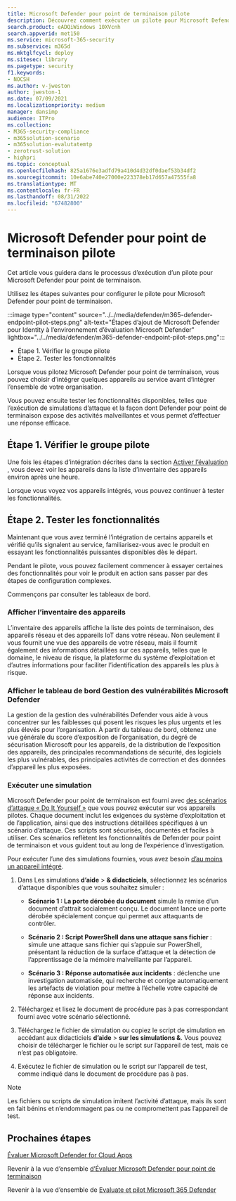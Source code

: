 ```yaml
---
title: Microsoft Defender pour point de terminaison pilote
description: Découvrez comment exécuter un pilote pour Microsoft Defender pour point de terminaison(MDE), notamment en vérifiant le groupe pilote et en essayant des fonctionnalités.
search.product: eADQiWindows 10XVcnh
search.appverid: met150
ms.service: microsoft-365-security
ms.subservice: m365d
ms.mktglfcycl: deploy
ms.sitesec: library
ms.pagetype: security
f1.keywords:
- NOCSH
ms.author: v-jweston
author: jweston-1
ms.date: 07/09/2021
ms.localizationpriority: medium
manager: dansimp
audience: ITPro
ms.collection:
- M365-security-compliance
- m365solution-scenario
- m365solution-evalutatemtp
- zerotrust-solution
- highpri
ms.topic: conceptual
ms.openlocfilehash: 825a1676e3adfd79a410d4d32df0daef53b34df2
ms.sourcegitcommit: 10e6abe740e27000e223378eb17d657a47555fa8
ms.translationtype: MT
ms.contentlocale: fr-FR
ms.lasthandoff: 08/31/2022
ms.locfileid: "67482800"
---
```

# <a name="pilot-microsoft-defender-for-endpoint"></a>Microsoft Defender pour point de terminaison pilote

Cet article vous guidera dans le processus d’exécution d’un pilote pour Microsoft Defender pour point de terminaison. 

Utilisez les étapes suivantes pour configurer le pilote pour Microsoft Defender pour point de terminaison. 

:::image type="content" source="../../media/defender/m365-defender-endpoint-pilot-steps.png" alt-text="Étapes d’ajout de Microsoft Defender pour Identity à l’environnement d’évaluation Microsoft Defender" lightbox="../../media/defender/m365-defender-endpoint-pilot-steps.png":::

- Étape 1. Vérifier le groupe pilote
- Étape 2. Tester les fonctionnalités

Lorsque vous pilotez Microsoft Defender pour point de terminaison, vous pouvez choisir d’intégrer quelques appareils au service avant d’intégrer l’ensemble de votre organisation.  

Vous pouvez ensuite tester les fonctionnalités disponibles, telles que l’exécution de simulations d’attaque et la façon dont Defender pour point de terminaison expose des activités malveillantes et vous permet d’effectuer une réponse efficace. 

## <a name="step-1-verify-pilot-group"></a>Étape 1. Vérifier le groupe pilote
Une fois les étapes d’intégration décrites dans la section [Activer l’évaluation](eval-defender-endpoint-enable-eval.md) , vous devez voir les appareils dans la liste d’inventaire des appareils environ après une heure. 

Lorsque vous voyez vos appareils intégrés, vous pouvez continuer à tester les fonctionnalités. 

## <a name="step-2-try-out-capabilities"></a>Étape 2. Tester les fonctionnalités
Maintenant que vous avez terminé l’intégration de certains appareils et vérifié qu’ils signalent au service, familiarisez-vous avec le produit en essayant les fonctionnalités puissantes disponibles dès le départ.

Pendant le pilote, vous pouvez facilement commencer à essayer certaines des fonctionnalités pour voir le produit en action sans passer par des étapes de configuration complexes.

Commençons par consulter les tableaux de bord.

### <a name="view-the-device-inventory"></a>Afficher l’inventaire des appareils
L’inventaire des appareils affiche la liste des points de terminaison, des appareils réseau et des appareils IoT dans votre réseau. Non seulement il vous fournit une vue des appareils de votre réseau, mais il fournit également des informations détaillées sur ces appareils, telles que le domaine, le niveau de risque, la plateforme du système d’exploitation et d’autres informations pour faciliter l’identification des appareils les plus à risque.

### <a name="view-the-microsoft-defender-vulnerability-management-dashboard"></a>Afficher le tableau de bord Gestion des vulnérabilités Microsoft Defender 
La gestion de la gestion des vulnérabilités Defender vous aide à vous concentrer sur les faiblesses qui posent les risques les plus urgents et les plus élevés pour l’organisation. À partir du tableau de bord, obtenez une vue générale du score d’exposition de l’organisation, du degré de sécurisation Microsoft pour les appareils, de la distribution de l’exposition des appareils, des principales recommandations de sécurité, des logiciels les plus vulnérables, des principales activités de correction et des données d’appareil les plus exposées. 

### <a name="run-a-simulation"></a>Exécuter une simulation
Microsoft Defender pour point de terminaison est fourni avec [des scénarios d’attaque « Do It Yourself »](https://securitycenter.windows.com/tutorials) que vous pouvez exécuter sur vos appareils pilotes.  Chaque document inclut les exigences du système d’exploitation et de l’application, ainsi que des instructions détaillées spécifiques à un scénario d’attaque. Ces scripts sont sécurisés, documentés et faciles à utiliser. Ces scénarios reflètent les fonctionnalités de Defender pour point de terminaison et vous guident tout au long de l’expérience d’investigation.

Pour exécuter l’une des simulations fournies, vous avez besoin [d’au moins un appareil intégré](../defender-endpoint/onboard-configure.md).

1. Dans Les simulations **d’aide** > **& didacticiels**, sélectionnez les scénarios d’attaque disponibles que vous souhaitez simuler :

   - **Scénario 1 : La porte dérobée du document** simule la remise d’un document d’attrait socialement conçu. Le document lance une porte dérobée spécialement conçue qui permet aux attaquants de contrôler.

   - **Scénario 2 : Script PowerShell dans une attaque sans fichier** : simule une attaque sans fichier qui s’appuie sur PowerShell, présentant la réduction de la surface d’attaque et la détection de l’apprentissage de la mémoire malveillante par l’appareil.

   - **Scénario 3 : Réponse automatisée aux incidents** : déclenche une investigation automatisée, qui recherche et corrige automatiquement les artefacts de violation pour mettre à l’échelle votre capacité de réponse aux incidents.

2. Téléchargez et lisez le document de procédure pas à pas correspondant fourni avec votre scénario sélectionné.

3. Téléchargez le fichier de simulation ou copiez le script de simulation en accédant aux didacticiels **d’aide** > **sur les simulations &**. Vous pouvez choisir de télécharger le fichier ou le script sur l’appareil de test, mais ce n’est pas obligatoire.

4. Exécutez le fichier de simulation ou le script sur l’appareil de test, comme indiqué dans le document de procédure pas à pas.

> [!NOTE]
> Les fichiers ou scripts de simulation imitent l’activité d’attaque, mais ils sont en fait bénins et n’endommagent pas ou ne compromettent pas l’appareil de test.

## <a name="next-steps"></a>Prochaines étapes
[Évaluer Microsoft Defender for Cloud Apps](eval-defender-mcas-overview.md)

Revenir à la vue d’ensemble [d’Évaluer Microsoft Defender pour point de terminaison](eval-defender-endpoint-overview.md)

Revenir à la vue d’ensemble de [Evaluate et pilot Microsoft 365 Defender](eval-overview.md)
